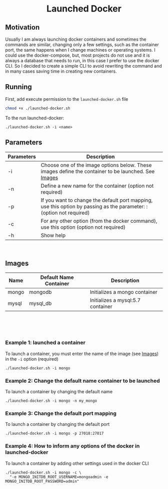 
<div align="center">
  <h1>Launched Docker</h1>
</div>

## Motivation
Usually I am always launching docker containers and sometimes the commands are similar, changing only a few settings, such as the container port, the same happens when I change machines or operating systems. I could use the docker-compose, but, most projects do not use and it is always a database that needs to run, in this case I prefer to use the docker CLI. So I decided to create a simple CLI to avoid rewriting the command and in many cases saving time in creating new containers.

## Running
First, add execute permission to the `launched-docker.sh` file
```bash
chmod +x ./launched-docker.sh
```

To the run launched-docker:
```
./launched-docker.sh -i <name>
```

## Parameters
| Parameters      | Description |
| --------------- | ----------- |
| -i <string>     | Choose one of the image options below. These images define the container to be launched. See [Images](#Images)      |
| -n <string>     | Define a new name for the container (option not required)        |
| -p <string>     | If you want to change the default port mapping, use this option by passing as the parameter: <port>:<port container> (option not required)        |
| -c <string>     | For any other option (from the docker command), use this option (option not required)        |
| -h              | Show help        |

<br />

## Images
| Name            | Default Name Container | Description |
| --------------- | ---------------------- | ----------- |
| mongo           | mongodb                | Initializes a mongo container |
| mysql           | mysql_db               | Initializes a mysql:5.7 container |

<br />
<br />
<br />

### Example 1: launched a container
To launch a container, you must enter the name of the image (see [Images](#Images)) in the `-i` option (required)
```
./launched-docker.sh -i mongo
```

### Example 2: Change the default name container to be launched
To launch a container by changing the default name
```
./launched-docker.sh -i mongo -n my_mongo
```

### Example 3: Change the default port mapping
To launch a container by changing the default port
```
./launched-docker.sh -i mongo -p 27018:27017
```

### Example 4: How to inform any options of the docker in launched-docker
To launch a container by adding other settings used in the docker CLI
```
./launched-docker.sh -i mongo -c \ 
  "-e MONGO_INITDB_ROOT_USERNAME=mongoadmin -e MONGO_INITDB_ROOT_PASSWORD=admin"
```